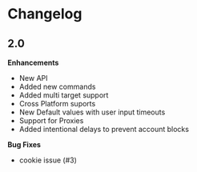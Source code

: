 # Changelog

## 2.0

**Enhancements** 
- New API
- Added new commands
- Added multi target support
- Cross Platform suports
- New Default values with user input timeouts
- Support for Proxies
- Added intentional delays to prevent account blocks


**Bug Fixes**
- cookie issue (#3)
